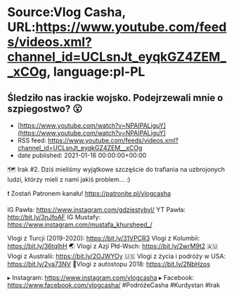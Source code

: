 # Source:Vlog Casha, URL:https://www.youtube.com/feeds/videos.xml?channel_id=UCLsnJt_eyqkGZ4ZEM__xCOg, language:pl-PL

## Śledziło nas irackie wojsko. Podejrzewali mnie o szpiegostwo? 😮
 - [https://www.youtube.com/watch?v=NPAIPALiguY](https://www.youtube.com/watch?v=NPAIPALiguY)
 - RSS feed: https://www.youtube.com/feeds/videos.xml?channel_id=UCLsnJt_eyqkGZ4ZEM__xCOg
 - date published: 2021-01-16 00:00:00+00:00

🗺️ Irak #2. Dziś mieliśmy wyjątkowe szczęście do trafiania na uzbrojonych ludzi, którzy mieli z nami jakiś problem... :)

❗ Zostań Patronem kanału!
https://patronite.pl/vlogcasha

IG Pawła: https://www.instagram.com/gdziestybyl/
YT Pawła: http://bit.ly/3nJfoAF
IG Mustafy: https://www.instagram.com/mustafa_khursheed_/

Vlogi z Turcji (2019-2020): https://bit.ly/31VPCR3
Vlogi z Kolumbii: https://bit.ly/36tqlhH
🌏 Vlogi z Azji Płd-Wsch: https://bit.ly/2wrM9t2
🇦🇺 Vlogi z Australii: https://bit.ly/2OJWYOy
🇺🇸 Vlogi z życia i podróży w USA: https://bit.ly/2ya73NV
🚙Vlogi z autostopu 2018: https://bit.ly/2NbHzos

▸ Instagram: https://www.instagram.com/vlogcasha
▸ Facebook: https://www.facebook.com/vlogcasha/
#PodróżeCasha #Kurdystan #Irak

